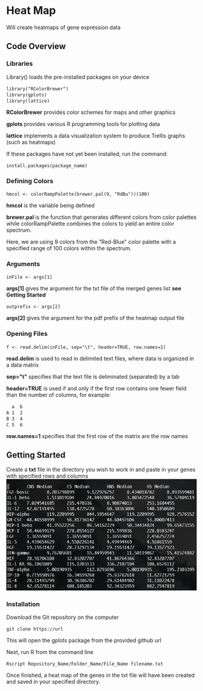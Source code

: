 # Heat Map

Will create heatmaps of gene expression data

## Code Overview

### Libraries
Library() loads the pre-installed packages on your device
```
library("RColorBrewer")
library(gplots)
library(lattice)
```
**RColorBrewer** provides color schemes for maps and other graphics

**gplots** provides various R programming tools for plotting data

**lattice** implements a data visualization system to produce Trellis graphs (such as heatmaps)

If these packages have not yet been installed, run the command:
```
install.packages(package_name)
```
### Defining Colors
```
hmcol <- colorRampPalette(brewer.pal(9, "RdBu"))(100)
```
**hmcol** is the variable being defined

**brewer.pal** is the function that generates different colors from color palettes while colorRampPalette combines the colors to yield an entire color spectrum. 

Here, we are using 9 colors from the "Red-Blue" color palette with a specified range of 100 colors within the spectrum. 

### Arguments
```
inFile <- args[1]
```
**args[1]** gives the argument for the txt file of the merged genes list **see Getting Started**
```
outprefix <- args[2]
```
**args[2]** gives the argument for the pdf prefix of the heatmap output file  


### Opening Files

```
f <- read.delim(inFile, sep="\t", header=TRUE, row.names=1)
```
**read.delim** is used to read in delimited text files, where data is organized in a data matrix

**sep="t"** specifies that the text file is deliminated (separated) by a tab

**header=TRUE** is used if and only if the first row contains one fewer field than the number of columns, for example:
```
  a  b 
A 1  2 
B 3  4 
C 5  6 
```
**row.names=1** specifies that the first row of the matrix are the row names

## Getting Started

Create a **txt** file in the directory you wish to work in and paste in your genes with specified rows and columns
![image](https://github.com/suhaschandra/Data-Visualization/blob/master/Screen%20Shot%202018-07-12%20at%203.58.52%20PM.png)

### Installation

Download the Git repository on the computer 

```
git clone https://url
```
This will open the gplots package from the provided github url


Next, run R from the command line

```
Rscript Repository_Name/Folder_Name/File_Name filename.txt
```

Once finished, a heat map of the genes in the txt file will have been created and saved in your specified directory.
